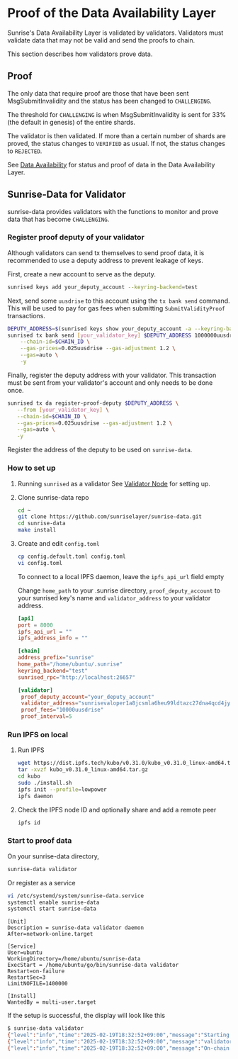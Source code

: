 # Proof of the Data Availability Layer

Sunrise's Data Availability Layer is validated by validators. Validators must validate data that may not be valid and send the proofs to chain.

This section describes how validators prove data.

## Proof

The only data that require proof are those that have been sent MsgSubmitInvalidity and the status has been changed to `CHALLENGING`.

The threshold for `CHALLENGING` is when MsgSubmitInvalidity is sent for 33% (the default in genesis) of the entire shards.

The validator is then validated. If more than a certain number of shards are proved, the status changes to `VERIFIED` as usual. If not, the status changes to `REJECTED`.

See [Data Availability](../../learn/sunrise/data-availability.md) for status and proof of data in the Data Availability Layer.

## Sunrise-Data for Validator

sunrise-data provides validators with the functions to monitor and prove data that has become `CHALLENGING`.

### Register proof deputy of your validator

Although validators can send tx themselves to send proof data, it is recommended to use a deputy address to prevent leakage of keys.

First, create a new account to serve as the deputy.

```bash
sunrised keys add your_deputy_account --keyring-backend=test
```

Next, send some `uusdrise` to this account using the `tx bank send` command. This will be used to pay for gas fees when submitting `SubmitValidityProof` transactions.

```bash
DEPUTY_ADDRESS=$(sunrised keys show your_deputy_account -a --keyring-backend=test)
sunrised tx bank send [your_validator_key] $DEPUTY_ADDRESS 1000000uusdrise \
    --chain-id=$CHAIN_ID \
    --gas-prices=0.025uusdrise --gas-adjustment 1.2 \
    --gas=auto \
    -y
```

Finally, register the deputy address with your validator. This transaction must be sent from your validator's account and only needs to be done once.

```bash
sunrised tx da register-proof-deputy $DEPUTY_ADDRESS \
   --from [your_validator_key] \
   --chain-id=$CHAIN_ID \
   --gas-prices=0.025uusdrise --gas-adjustment 1.2 \
   --gas=auto \
   -y
```

Register the address of the deputy to be used on `sunrise-data`.

### How to set up

1. Running `sunrised` as a validator
See [Validator Node](../../node/types/consensus/validator-node.md) for setting up.

1. Clone sunrise-data repo

   ```bash
   cd ~
   git clone https://github.com/sunriselayer/sunrise-data.git
   cd sunrise-data
   make install
   ```

1. Create and edit `config.toml`

   ```bash
   cp config.default.toml config.toml
   vi config.toml
   ```

   To connect to a local IPFS daemon, leave the `ipfs_api_url` field empty

   Change `home_path` to your .sunrise directory, `proof_deputy_account` to your sunrised key's name and `validator_address` to your validator address.

   ```toml
   [api]
   port = 8000
   ipfs_api_url = ""
   ipfs_address_info = ""

   [chain]
   address_prefix="sunrise"
   home_path="/home/ubuntu/.sunrise"
   keyring_backend="test"
   sunrised_rpc="http://localhost:26657"
   
   [validator]
    proof_deputy_account="your_deputy_account"
    validator_address="sunrisevaloper1a8jcsmla6heu99ldtazc27dna4qcd4jyv75vcz"
    proof_fees="10000uusdrise"
    proof_interval=5
   ```

### Run IPFS on local

1. Run IPFS

   ```bash
   wget https://dist.ipfs.tech/kubo/v0.31.0/kubo_v0.31.0_linux-amd64.tar.gz
   tar -xvzf kubo_v0.31.0_linux-amd64.tar.gz
   cd kubo
   sudo ./install.sh
   ipfs init --profile=lowpower
   ipfs daemon
   ```

1. Check the IPFS node ID and optionally share and add a remote peer

   ```bash
   ipfs id
   ```

### Start to proof data

On your sunrise-data directory,

```bash
sunrise-data validator
```

Or register as a service

```bash
vi /etc/systemd/system/sunrise-data.service
systemctl enable sunrise-data
systemctl start sunrise-data
```

```service
[Unit]
Description = sunrise-data validator daemon
After=network-online.target

[Service]
User=ubuntu
WorkingDirectory=/home/ubuntu/sunrise-data
ExecStart = /home/ubuntu/go/bin/sunrise-data validator
Restart=on-failure
RestartSec=3
LimitNOFILE=1400000

[Install]
WantedBy = multi-user.target
```

If the setup is successful, the display will look like this

```bash
$ sunrise-data validator
{"level":"info","time":"2025-02-19T18:32:52+09:00","message":"Starting validator task"}
{"level":"info","time":"2025-02-19T18:32:52+09:00","message":"validator: sunrisevaloper1a8jcsmla6heu99ldtazc27dna4qcd4jyv75vcz deputy: sunrise155u042u8wk3al32h3vzxu989jj76k4zcc6d03n"}
{"level":"info","time":"2025-02-19T18:32:52+09:00","message":"On-chain data is checked every 5 sec"}
```
